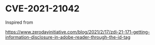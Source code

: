 # CVE-2021-21042

Inspired from 

https://www.zerodayinitiative.com/blog/2021/2/17/zdi-21-171-getting-information-disclosure-in-adobe-reader-through-the-id-tag